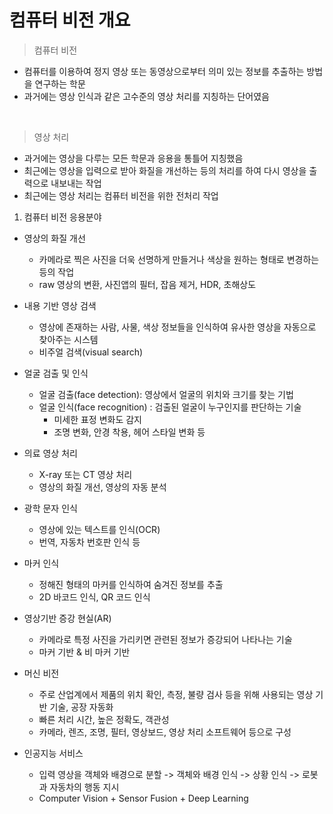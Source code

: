 # 컴퓨터 비전 개요

> 컴퓨터 비전
* 컴퓨터를 이용하여 정지 영상 또는 동영상으로부터 의미 있는 정보를 추출하는 방법을 연구하는 학문
* 과거에는 영상 인식과 같은 고수준의 영상 처리를 지칭하는 단어였음

<br>

> 영상 처리

* 과거에는 영상을 다루는 모든 학문과 응용을 통틀어 지칭했음
* 최근에는 영상을 입력으로 받아 화질을 개선하는 등의 처리를 하여 다시 영상을 출력으로 내보내는 작업
* 최근에는 영상 처리는 컴퓨터 비전을 위한 전처리 작업

1. 컴퓨터 비전 응용분야
* 영상의 화질 개선
    + 카메라로 찍은 사진을 더욱 선명하게 만들거나 색상을 원하는 형태로 변경하는 등의 작업
    + raw 영상의 변환, 사진앱의 필터, 잡음 제거, HDR, 초해상도 
* 내용 기반 영상 검색
    + 영상에 존재하는 사람, 사물, 색상 정보들을 인식하여 유사한 영상을 자동으로 찾아주는 시스템
    + 비주얼 검색(visual search)

* 얼굴 검출 및 인식
    + 얼굴 검출(face detection): 영상에서 얼굴의 위치와 크기를 찾는 기법
    + 얼굴 인식(face recognition) : 검출된 얼굴이 누구인지를 판단하는 기술
        - 미세한 표정 변화도 감지
        - 조명 변화, 안경 착용, 헤어 스타일 변화 등

* 의료 영상 처리
    + X-ray 또는 CT 영상 처리
    + 영상의 화질 개선, 영상의 자동 분석

* 광학 문자 인식
    + 영상에 있는 텍스트를 인식(OCR)
    + 번역, 자동차 번호판 인식 등

* 마커 인식
    + 정해진 형태의 마커를 인식하여 숨겨진 정보를 추출
    + 2D 바코드 인식, QR 코드 인식

* 영상기반 증강 현실(AR)
    + 카메라로 특정 사진을 가리키면 관련된 정보가 증강되어 나타나는 기술
    + 마커 기반 & 비 마커 기반

* 머신 비전
    + 주로 산업계에서 제품의 위치 확인, 측정, 불량 검사 등을 위해 사용되는 영상 기반 기술, 공장 자동화
    + 빠른 처리 시간, 높은 정확도, 객관성
    + 카메라, 렌즈, 조명, 필터, 영상보드, 영상 처리 소프트웨어 등으로 구성

* 인공지능 서비스
    + 입력 영상을 객체와 배경으로 분할 -> 객체와 배경 인식 -> 상황 인식 -> 로봇과 자동차의 행동 지시
    + Computer Vision + Sensor Fusion + Deep Learning
    
